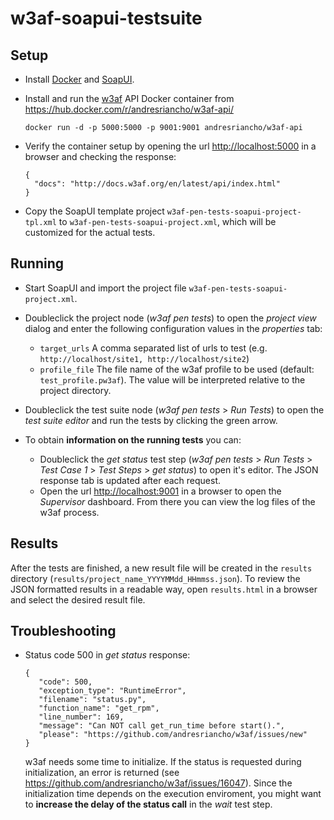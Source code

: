 # w3af-soapui-testsuite

## Setup

* Install [Docker](https://www.docker.com/) and [SoapUI](https://www.soapui.org/).
* Install and run the [w3af](http://w3af.org/) API Docker container from <https://hub.docker.com/r/andresriancho/w3af-api/>

      docker run -d -p 5000:5000 -p 9001:9001 andresriancho/w3af-api
  
* Verify the container setup by opening the url <http://localhost:5000> in a browser and checking the response:

      {
        "docs": "http://docs.w3af.org/en/latest/api/index.html"
      }
  
* Copy the SoapUI template project `w3af-pen-tests-soapui-project-tpl.xml` to `w3af-pen-tests-soapui-project.xml`, which will be customized for the actual tests.

## Running

* Start SoapUI and import the project file `w3af-pen-tests-soapui-project.xml`.
* Doubleclick the project node (*w3af pen tests*) to open the *project view* dialog and enter the following configuration values in the *properties* tab:
  
  * `target_urls` A comma separated list of urls to test (e.g. `http://localhost/site1, http://localhost/site2`)
  * `profile_file` The file name of the w3af profile to be used (default: `test_profile.pw3af`). The value will be interpreted relative to the project directory.

* Doubleclick the test suite node (*w3af pen tests* > *Run Tests*) to open the *test suite editor* and run the tests by clicking the green arrow.
* To obtain **information on the running tests** you can:
  * Doubleclick the *get status* test step (*w3af pen tests* > *Run Tests* > *Test Case 1* > *Test Steps* > *get status*)  to open it's editor. The JSON response tab is updated after each request.
  * Open the url <http://localhost:9001> in a browser to open the *Supervisor* dashboard. From there you can view the log files of the w3af process. 

## Results

After the tests are finished, a new result file will be created in the `results` directory (`results/project_name_YYYYMMdd_HHmmss.json`). To review the JSON formatted results in a readable way, open `results.html` in a browser and select the desired result file.

## Troubleshooting

* Status code 500 in *get status* response:

      {
         "code": 500,
         "exception_type": "RuntimeError",
         "filename": "status.py",
         "function_name": "get_rpm",
         "line_number": 169,
         "message": "Can NOT call get_run_time before start().",
         "please": "https://github.com/andresriancho/w3af/issues/new"
      }

  w3af needs some time to initialize. If the status is requested during initialization, an error is returned (see <https://github.com/andresriancho/w3af/issues/16047>). Since the initialization time depends on the execution enviroment, you might want to **increase the delay of the status call** in the *wait* test step.

